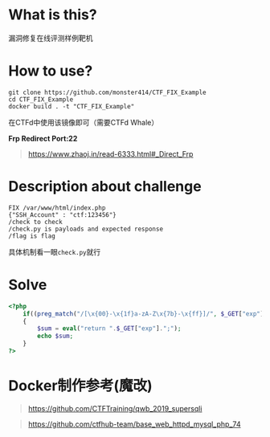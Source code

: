 # What is this?

漏洞修复在线评测样例靶机

# How to use?

```
git clone https://github.com/monster414/CTF_FIX_Example
cd CTF_FIX_Example
docker build . -t "CTF_FIX_Example"
```
在CTFd中使用该镜像即可（需要CTFd Whale）

**Frp Redirect Port:22**

> https://www.zhaoj.in/read-6333.html#_Direct_Frp

# Description about challenge

```
FIX /var/www/html/index.php
{"SSH_Account" : "ctf:123456"}
/check to check
/check.py is payloads and expected response
/flag is flag
```
具体机制看一眼`check.py`就行

# Solve

```php
<?php
	if((preg_match("/[\x{00}-\x{1f}a-zA-Z\x{7b}-\x{ff}]/", $_GET["exp"])) === 0)
	{
		$sum = eval("return ".$_GET["exp"].";");
		echo $sum;
	}
?>
```

# Docker制作参考(魔改)

> https://github.com/CTFTraining/qwb_2019_supersqli

> https://github.com/ctfhub-team/base_web_httpd_mysql_php_74
